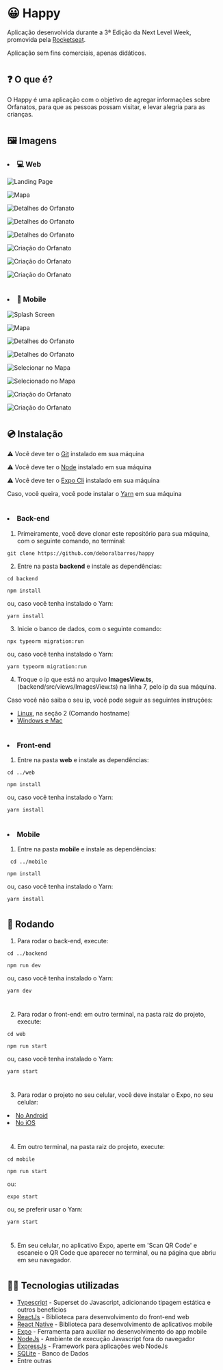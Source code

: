 # 😀 Happy

Aplicação desenvolvida durante a 3ª Edição da Next Level Week, promovida pela <a href="https://rocketseat.com.br">Rocketseat</a>.

Aplicação sem fins comerciais, apenas didáticos.

#

## ❓ O que é?

O Happy é uma aplicação com o objetivo de agregar informações sobre Orfanatos, para que as pessoas possam visitar, e levar alegria para as crianças.

#

## 🖼️ Imagens

### <li> 💻 Web

![Landing Page](https://github.com/deboralbarros/happy/blob/master/images/landing-page.png)

![Mapa](https://github.com/deboralbarros/happy/blob/master/images/map.png)

![Detalhes do Orfanato](https://github.com/deboralbarros/happy/blob/master/images/detail-1.png)

![Detalhes do Orfanato](https://github.com/deboralbarros/happy/blob/master/images/detail-2.png)

![Detalhes do Orfanato](https://github.com/deboralbarros/happy/blob/master/images/detail-3.png)

![Criação do Orfanato](https://github.com/deboralbarros/happy/blob/master/images/create-orphanage-1.png)

![Criação do Orfanato](https://github.com/deboralbarros/happy/blob/master/images/create-orphanage-2.png)

![Criação do Orfanato](https://github.com/deboralbarros/happy/blob/master/images/create-orphanage-3.png)

#

### <li> 📱 Mobile

![Splash Screen](https://github.com/deboralbarros/happy/blob/master/images/splash-screen.png)

![Mapa](https://github.com/deboralbarros/happy/blob/master/images/mobile-map.png)

![Detalhes do Orfanato](https://github.com/deboralbarros/happy/blob/master/images/mobile-detail-1.png)

![Detalhes do Orfanato](https://github.com/deboralbarros/happy/blob/master/images/mobile-detail-2.png)

![Selecionar no Mapa](https://github.com/deboralbarros/happy/blob/master/images/selectmap-1.png)

![Selecionado no Mapa](https://github.com/deboralbarros/happy/blob/master/images/select-map.png)

![Criação do Orfanato](https://github.com/deboralbarros/happy/blob/master/images/mobile-create-1.png)

![Criação do Orfanato](https://github.com/deboralbarros/happy/blob/master/images/mobile-create-2.png)

#

## 💿 Instalação

⚠️ Você deve ter o <a href="https://git-scm.com/downloads">Git</a> instalado em sua máquina

⚠️ Você deve ter o <a href="https://nodejs.org/en/download/package-manager/">Node</a> instalado em sua máquina

⚠️ Você deve ter o <a href="https://docs.expo.io/workflow/expo-cli/">Expo Cli</a> instalado em sua máquina

Caso, você queira, você pode instalar o <a href="https://yarnpkg.com/getting-started/install">Yarn</a> em sua máquina

#

### <li> Back-end

1. Primeiramente, você deve clonar este repositório para sua máquina, com o seguinte comando, no terminal:

```
git clone https://github.com/deboralbarros/happy
```

2. Entre na pasta **backend** e instale as dependências:

```
cd backend
```

```
npm install
```

ou, caso você tenha instalado o Yarn:

```
yarn install
```

3. Inicie o banco de dados, com o seguinte comando:

```
npx typeorm migration:run
```

ou, caso você tenha instalado o Yarn:

```
yarn typeorm migration:run
```

4. Troque o ip que está no arquivo **ImagesView.ts**, (backend/src/views/ImagesView.ts) na linha 7, pelo ip da sua máquina.

Caso você não saiba o seu ip, você pode seguir as seguintes instruções:

<ul>
<li><a href="https://sempreupdate.com.br/6-maneiras-de-encontrar-o-seu-endereco-ip-no-linux/">Linux</a>, na seção 2 (Comando hostname)</li>

<li><a href="https://www.techtudo.com.br/dicas-e-tutoriais/noticia/2014/03/como-descobrir-o-ip-interno-e-externo-do-seu-computador-entenda.html#:~:text=Na%20janela%20do%20%E2%80%9CPromt%20de,exibido%20em%20%E2%80%9CEndere%C3%A7o%20IPv4%E2%80%B3.">Windows e Mac</a></li>
</ul>

#

### <li> Front-end

1. Entre na pasta **web** e instale as dependências:

```
cd ../web
```

```
npm install
```

ou, caso você tenha instalado o Yarn:

```
yarn install
```

#

### <li> Mobile

1. Entre na pasta **mobile** e instale as dependências:

```
 cd ../mobile
```

```
npm install
```

ou, caso você tenha instalado o Yarn:

```
yarn install
```

#

## 🚀 Rodando

1.  Para rodar o back-end, execute:

```
cd ../backend
```

```
npm run dev
```

ou, caso você tenha instalado o Yarn:

```
yarn dev
```

#

2.  Para rodar o front-end: em outro terminal, na pasta raiz do projeto, execute:

```
cd web
```

```
npm run start
```

ou, caso você tenha instalado o Yarn:

```
yarn start
```

#

3. Para rodar o projeto no seu celular, você deve instalar o Expo, no seu celular:

<li><a href="https://play.google.com/store/apps/details?id=host.exp.exponent">No Android</a></li>
<li><a href="https://search.itunes.apple.com/WebObjects/MZContentLink.woa/wa/link?path=apps%2fexponent">No iOS</a></li>

#

4. Em outro terminal, na pasta raiz do projeto, execute:

```
cd mobile
```

```
npm run start
```

ou:

```
expo start
```

ou, se preferir usar o Yarn:

```
yarn start
```

#

5. Em seu celular, no aplicativo Expo, aperte em 'Scan QR Code' e escaneie o QR Code que aparecer no terminal, ou na página que abriu em seu navegador.

#

## 👩‍💻 Tecnologias utilizadas
<ul>
<li><a href="https://www.typescriptlang.org/">Typescript</a> - Superset do Javascript, adicionando tipagem estática e outros benefícios</li>

<li><a href="https://pt-br.reactjs.org/">ReactJs</a> - Biblioteca para desenvolvimento do front-end web</li>

<li><a href="https://reactnative.dev/">React Native</a> - Biblioteca para desenvolvimento de aplicativos mobile</li>

<li><a href="https://expo.io/">Expo</a> - Ferramenta para auxiliar no desenvolvimento do app mobile</li>

<li><a href="https://nodejs.org/en/">NodeJs</a> - Ambiente de execução Javascript fora do navegador</li>

<li><a href="https://expressjs.com/pt-br/">ExpressJs</a> - Framework para aplicações web NodeJs</li>

<li><a href="https://www.sqlite.org/index.html">SQLite</a> - Banco de Dados</li>

<li>Entre outras</li>
</ul>